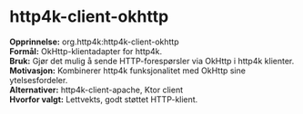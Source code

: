# http4k-client-okhttp

**Opprinnelse:** org.http4k:http4k-client-okhttp  
**Formål:** OkHttp-klientadapter for http4k.  
**Bruk:** Gjør det mulig å sende HTTP-forespørsler via OkHttp i http4k klienter.  
**Motivasjon:** Kombinerer http4k funksjonalitet med OkHttp sine ytelsesfordeler.  
**Alternativer:** http4k-client-apache, Ktor client  
**Hvorfor valgt:** Lettvekts, godt støttet HTTP-klient.